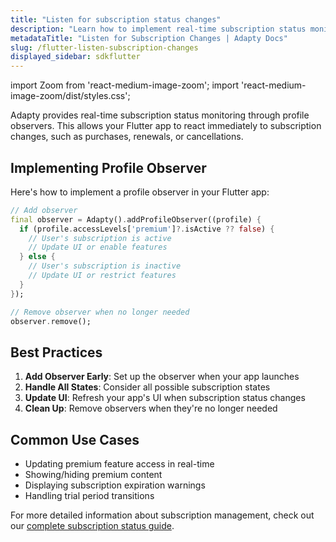 ```yaml
---
title: "Listen for subscription status changes"
description: "Learn how to implement real-time subscription status monitoring in your Flutter app."
metadataTitle: "Listen for Subscription Changes | Adapty Docs"
slug: /flutter-listen-subscription-changes
displayed_sidebar: sdkflutter
---
```


import Zoom from 'react-medium-image-zoom';
import 'react-medium-image-zoom/dist/styles.css';

Adapty provides real-time subscription status monitoring through profile observers. This allows your Flutter app to react immediately to subscription changes, such as purchases, renewals, or cancellations.

## Implementing Profile Observer

Here's how to implement a profile observer in your Flutter app:

```dart showLineNumbers
// Add observer
final observer = Adapty().addProfileObserver((profile) {
  if (profile.accessLevels['premium']?.isActive ?? false) {
    // User's subscription is active
    // Update UI or enable features
  } else {
    // User's subscription is inactive
    // Update UI or restrict features
  }
});

// Remove observer when no longer needed
observer.remove();
```

## Best Practices

1. **Add Observer Early**: Set up the observer when your app launches
2. **Handle All States**: Consider all possible subscription states
3. **Update UI**: Refresh your app's UI when subscription status changes
4. **Clean Up**: Remove observers when they're no longer needed

## Common Use Cases

- Updating premium feature access in real-time
- Showing/hiding premium content
- Displaying subscription expiration warnings
- Handling trial period transitions

For more detailed information about subscription management, check out our [complete subscription status guide](flutter-subscription-status). 